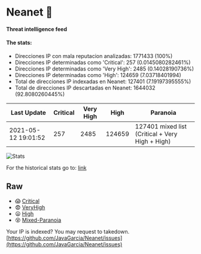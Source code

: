# Neanet :hocho:
#### Threat intelligence feed
#### The stats:

- Direcciones IP con mala reputacion analizadas: 1771433 (100%)
- Direcciones IP determinadas como 'Critical':  257 (0.0145080282461%)
- Direcciones IP determinadas como 'Very High':  2485 (0.14028190736%)
- Direcciones IP determinadas como 'High':  124659 (7.03718401994)
- Total de direcciones IP indexadas en Neanet:  127401 (7.19197395555%)
- Total de direcciones IP descartadas en Neanet:  1644032 (92.8080260445%)

| Last Update | Critical | Very High | High | Paranoia |
| --- | --- | --- | --- | --- |
| 2021-05-12 19:01:52 | 257 | 2485 | 124659 | 127401 mixed list (Critical + Very High + High)|

![Stats](https://docs.google.com/spreadsheets/d/e/2PACX-1vSnaNMIXVabIpDJjufMlzH7poXnshF3mgd8Is1g9ytUEzVsP5my4Trn8f-xkoLLQ38xpL3HtmUexLo6/pubchart?oid=501124687&format=image)

For the historical stats go to: [link](/stats.csv)
## Raw
- :scream: [Critical](https://raw.githubusercontent.com/JavaGarcia/Neanet/master/blacklists/neanet_critical.txt)
- :fearful: [VeryHigh](https://raw.githubusercontent.com/JavaGarcia/Neanet/master/blacklists/neanet_veryHigh.txtt)
- :frowning: [High](https://raw.githubusercontent.com/JavaGarcia/Neanet/master/blacklists/neanet_high.txt)
- :dizzy_face: [Mixed-Paranoia](https://raw.githubusercontent.com/JavaGarcia/Neanet/master/blacklists/neanet_all.txt)


Your IP is indexed? You may request to takedown. [https://github.com/JavaGarcia/Neanet/issues](https://github.com/JavaGarcia/Neanet/issues)













































































































































































































































































































































































































































































































































































































































































































































































































































































































































































































































































































































































































































































































































































































































































































































































































































































































































































































































































































































































































































































































































































































































































































































































































































































































































































































































































































































































































































































































































































































































































































































































































































































































































































































































































































































































































































































































































































































































































































































































































































































































































































































































































































































































































































































































































































































































































































































































































































































































































































































































































































































































































































































































































































































































































































































































































































































































































































































































































































































































































































































































































































































































































































































































































































































































